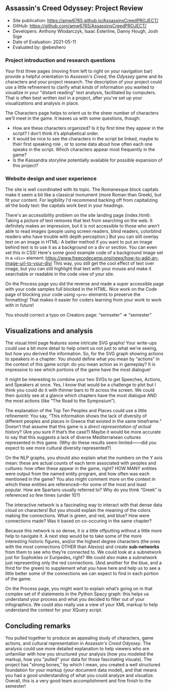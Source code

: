 ## Assassin's Creed Odyssey: Project Review

* Site publication: <https://amw6765.github.io/AssassinsCreedPROJECT/>
* GitHub: <https://github.com/amw6765/AssassinsCreedPROJECT/>
* Developers: Anthony Wlodarczyk, Isaac Esterline, Danny Hough, Josh Sige
* Date of Evaluation: 2021-05-11
* Evaluated by: @ebeshero

### Project introduction and research questions
Your first three pages (moving from left to right on your navigation bar) provide a helpful orientation to *Assassin's Creed*, the *Odyssey* game and its characters and your project research. The description of your project could use a little refinement to clarify what *kinds* of information you wanted to visualize in your "distant reading" text analysis, facilitated by computers. That is often best written *last* in a project, after you've set up your visualizations and analysis in place. 

The Characters page helps to orient us to the sheer number of characters we'll meet in the game. It leaves us with some questions, though:
* How are these characters organized? Is it by first time they appear in the script? I don’t think it’s alphabetical order.   
* It would be nice to see the characters in the script be linked, maybe to their first speaking role , or to some data about how often each one speaks in the script. Which characters appear most frequently in the game?
* Is the Kassandra storyline potentially available for possible expansion of this project?


### Website design and user experience
The site is well coordinated with its topic. The Romanesque block capitals make it seem a bit like a classical monument (more Roman than Greek), but fit your content. For legibility I'd recommend backing off from capitalizing *all* the body text: the capitals work best in your headings. 

There's an accessibility problem on the site landing page (index.html): Taking a picture of text removes that text from searching on the web. It definitely makes an impression, but it is not accessible to those who aren’t able to read images (people using screen readers, blind readers, colorblind readers who have trouble with depth perception.) But you can still overlay text on an image in HTML: A better method if you want to put an image behind text is to use it as a background on a div or section. You can even set this in CSS! Here's some good example code of a background image set in a `<div>` element:
<https://www.freecodecamp.org/news/how-to-add-an-image-url-to-your-div/> This way, you still get the cool effect of text over image, but you can still highlight that text with your mouse and make it searchable or readable in the code view of your stie. 

On the Process page you did the reverse and made a super accessible page with your code samples full blocked in the HTML. Nice work on the Code page of blocking your code using `<pre>` elements to preserve the formatting! That makes it easier for coders learning from your work to work with in future!

You should correct a typo on Creators page: “semseter” => “semester”

## Visualizations and analysis

The visual.html page features some intricate SVG graphs! Your write-ups could use a bit more detail to help orient us not just to what we're seeing, but *how* you derived the information. So, for the SVG graph showing actions to speakers in a chapter: You should define what you mean by “actions” in the context of this game script: do you mean action as in gameplay? It is impressive to see which portions of the game have the most dialogue!

It might be interesting to combine your two SVGs to get Speeches, Actions, and Speakers at once. Yes, I know that would be a challenge to plot but I think you could do it with thinner bars to fit across the screen. We could then quickly see at a glance which chapters have the most dialogue AND the most actions (like “The Road to the Symposium”). 

The explanation of the Top Ten Peoples and Places could use a little refinement: You say, “This information shows the lack of diversity of different peoples and places in Greece that existed in the same timeframe.” Doesn’t that assume that this game is a *direct representation of actual history*? (Are you sure if that’s the case?) Maybe it would be more accurate to say that this suggests a lack of diverse Mediterranean cultures represented in this game. (Why do these results seem limited——did you expect to see more cultural diversity represented?) 

On the NLP graphs, you should also explain what the numbers on the Y axis mean: these are actual counts of each term associated with peoples and cultures: how often these appear in the game, right? HOW MANY entities were output from the named entity program, and how often was each mentioned in the game? You also might comment more on the context in which these entities are referenced—for some of the most and least popular. How are Spartans usually referred to? Why do you think “Greek” is referenced so few times (under 10?)

The interactive network is a fascinating way to interact with that dense data cloud on characters! But you should explain the meaning of the colors making the connections. What is green, and red, and blue? How were connections made? Was it based on co-occuring in the same chapter? 

Because this network is so dense, it *is* a little offputting without a little more help to navigate it. A next step would be to take some of the more interesting historic figures, and/or the highest degree characters (the ones with the most connections OTHER than Alexios) and create **sub-networks** from them to see who they’re connected to. We could look at  a subnetwork just for Sophokles or Euripedes, right? We could also make a subnetwork just representing only the red connections. (And another for the blue, and a third for the green) to supplement what you have here and help us to see a little better some of the connections we can expect to find in each portion of the game.

On the Process page, you might want to explain what’s going on in that complex set of if statements in the Python Spacy graph: this helps us understand your process and what you decided to filter out of your infographics. We could also really use a view of your XML markup to help understand the context for your XQuery script. 

## Concluding remarks
You pulled together to produce an appealing study of characters, game actions, and cultural representation in *Assassin's Creed Odyssey*. The analysis could use more detailed explanation to help viewers who are unfamiliar with how you structured your analysis (how you modeled the markup, how you "pulled" your data for those fascinating visuals). The project has "strong bones," by which I mean, you created a well structured foundation for your markup (your document data model), and that means you had a good understanding of what you could analyze and visualize. Overall, this is a very good team accomplishment and fine finish to the semester! 


